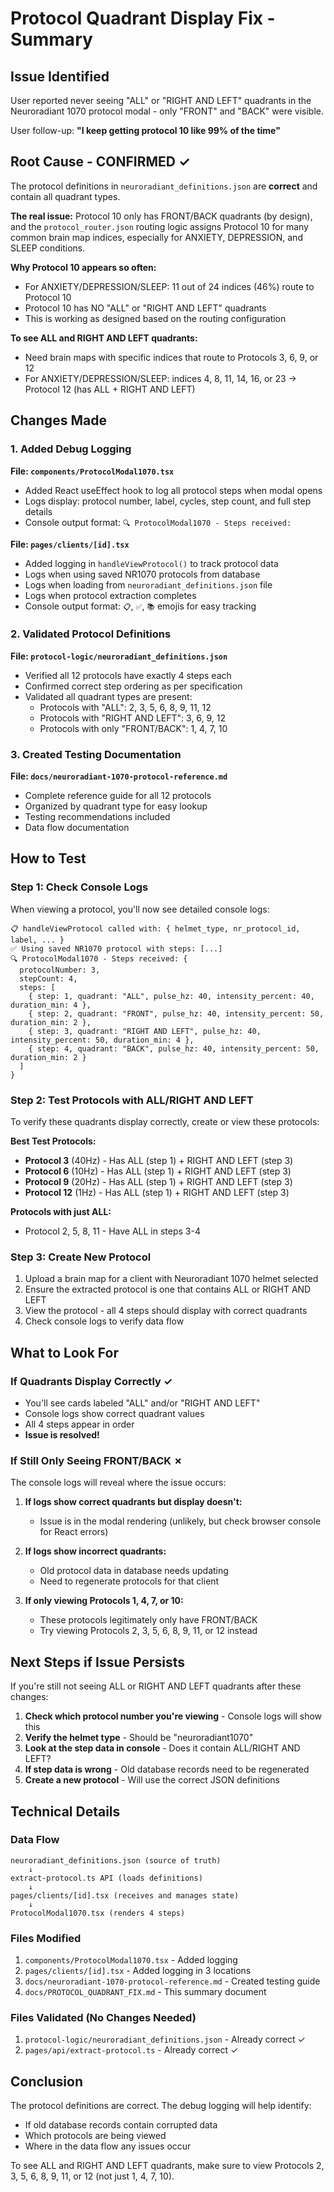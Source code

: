 # Protocol Quadrant Display Fix - Summary

## Issue Identified
User reported never seeing "ALL" or "RIGHT AND LEFT" quadrants in the Neuroradiant 1070 protocol modal - only "FRONT" and "BACK" were visible.

User follow-up: **"I keep getting protocol 10 like 99% of the time"**

## Root Cause - CONFIRMED ✓
The protocol definitions in `neuroradiant_definitions.json` are **correct** and contain all quadrant types. 

**The real issue:** Protocol 10 only has FRONT/BACK quadrants (by design), and the `protocol_router.json` routing logic assigns Protocol 10 for many common brain map indices, especially for ANXIETY, DEPRESSION, and SLEEP conditions.

**Why Protocol 10 appears so often:**
- For ANXIETY/DEPRESSION/SLEEP: 11 out of 24 indices (46%) route to Protocol 10
- Protocol 10 has NO "ALL" or "RIGHT AND LEFT" quadrants
- This is working as designed based on the routing configuration

**To see ALL and RIGHT AND LEFT quadrants:**
- Need brain maps with specific indices that route to Protocols 3, 6, 9, or 12
- For ANXIETY/DEPRESSION/SLEEP: indices 4, 8, 11, 14, 16, or 23 → Protocol 12 (has ALL + RIGHT AND LEFT)

## Changes Made

### 1. Added Debug Logging
**File: `components/ProtocolModal1070.tsx`**
- Added React useEffect hook to log all protocol steps when modal opens
- Logs display: protocol number, label, cycles, step count, and full step details
- Console output format: `🔍 ProtocolModal1070 - Steps received:`

**File: `pages/clients/[id].tsx`**
- Added logging in `handleViewProtocol()` to track protocol data
- Logs when using saved NR1070 protocols from database
- Logs when loading from `neuroradiant_definitions.json` file
- Logs when protocol extraction completes
- Console output format: `📋`, `✅`, `📚` emojis for easy tracking

### 2. Validated Protocol Definitions
**File: `protocol-logic/neuroradiant_definitions.json`**
- Verified all 12 protocols have exactly 4 steps each
- Confirmed correct step ordering as per specification
- Validated all quadrant types are present:
  - Protocols with "ALL": 2, 3, 5, 6, 8, 9, 11, 12
  - Protocols with "RIGHT AND LEFT": 3, 6, 9, 12
  - Protocols with only "FRONT/BACK": 1, 4, 7, 10

### 3. Created Testing Documentation
**File: `docs/neuroradiant-1070-protocol-reference.md`**
- Complete reference guide for all 12 protocols
- Organized by quadrant type for easy lookup
- Testing recommendations included
- Data flow documentation

## How to Test

### Step 1: Check Console Logs
When viewing a protocol, you'll now see detailed console logs:

```
📋 handleViewProtocol called with: { helmet_type, nr_protocol_id, label, ... }
✅ Using saved NR1070 protocol with steps: [...]
🔍 ProtocolModal1070 - Steps received: {
  protocolNumber: 3,
  stepCount: 4,
  steps: [
    { step: 1, quadrant: "ALL", pulse_hz: 40, intensity_percent: 40, duration_min: 4 },
    { step: 2, quadrant: "FRONT", pulse_hz: 40, intensity_percent: 50, duration_min: 2 },
    { step: 3, quadrant: "RIGHT AND LEFT", pulse_hz: 40, intensity_percent: 50, duration_min: 4 },
    { step: 4, quadrant: "BACK", pulse_hz: 40, intensity_percent: 50, duration_min: 2 }
  ]
}
```

### Step 2: Test Protocols with ALL/RIGHT AND LEFT
To verify these quadrants display correctly, create or view these protocols:

**Best Test Protocols:**
- **Protocol 3** (40Hz) - Has ALL (step 1) + RIGHT AND LEFT (step 3)
- **Protocol 6** (10Hz) - Has ALL (step 1) + RIGHT AND LEFT (step 3)
- **Protocol 9** (20Hz) - Has ALL (step 1) + RIGHT AND LEFT (step 3)
- **Protocol 12** (1Hz) - Has ALL (step 1) + RIGHT AND LEFT (step 3)

**Protocols with just ALL:**
- Protocol 2, 5, 8, 11 - Have ALL in steps 3-4

### Step 3: Create New Protocol
1. Upload a brain map for a client with Neuroradiant 1070 helmet selected
2. Ensure the extracted protocol is one that contains ALL or RIGHT AND LEFT
3. View the protocol - all 4 steps should display with correct quadrants
4. Check console logs to verify data flow

## What to Look For

### If Quadrants Display Correctly ✓
- You'll see cards labeled "ALL" and/or "RIGHT AND LEFT"
- Console logs show correct quadrant values
- All 4 steps appear in order
- **Issue is resolved!**

### If Still Only Seeing FRONT/BACK ✗
The console logs will reveal where the issue occurs:

1. **If logs show correct quadrants but display doesn't:**
   - Issue is in the modal rendering (unlikely, but check browser console for React errors)

2. **If logs show incorrect quadrants:**
   - Old protocol data in database needs updating
   - Need to regenerate protocols for that client

3. **If only viewing Protocols 1, 4, 7, or 10:**
   - These protocols legitimately only have FRONT/BACK
   - Try viewing Protocols 2, 3, 5, 6, 8, 9, 11, or 12 instead

## Next Steps if Issue Persists

If you're still not seeing ALL or RIGHT AND LEFT quadrants after these changes:

1. **Check which protocol number you're viewing** - Console logs will show this
2. **Verify the helmet type** - Should be "neuroradiant1070"
3. **Look at the step data in console** - Does it contain ALL/RIGHT AND LEFT?
4. **If step data is wrong** - Old database records need to be regenerated
5. **Create a new protocol** - Will use the correct JSON definitions

## Technical Details

### Data Flow
```
neuroradiant_definitions.json (source of truth)
    ↓
extract-protocol.ts API (loads definitions)
    ↓
pages/clients/[id].tsx (receives and manages state)
    ↓
ProtocolModal1070.tsx (renders 4 steps)
```

### Files Modified
1. `components/ProtocolModal1070.tsx` - Added logging
2. `pages/clients/[id].tsx` - Added logging in 3 locations
3. `docs/neuroradiant-1070-protocol-reference.md` - Created testing guide
4. `docs/PROTOCOL_QUADRANT_FIX.md` - This summary document

### Files Validated (No Changes Needed)
1. `protocol-logic/neuroradiant_definitions.json` - Already correct ✓
2. `pages/api/extract-protocol.ts` - Already correct ✓

## Conclusion

The protocol definitions are correct. The debug logging will help identify:
- If old database records contain corrupted data
- Which protocols are being viewed
- Where in the data flow any issues occur

To see ALL and RIGHT AND LEFT quadrants, make sure to view Protocols 2, 3, 5, 6, 8, 9, 11, or 12 (not just 1, 4, 7, 10).

